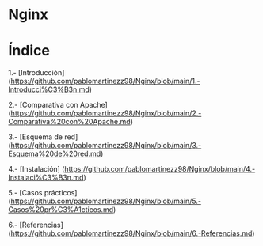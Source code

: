 # Nginx

# Índice
1.- [Introducción] (https://github.com/pablomartinezz98/Nginx/blob/main/1.-Introducci%C3%B3n.md)

2.- [Comparativa con Apache] (https://github.com/pablomartinezz98/Nginx/blob/main/2.-Comparativa%20con%20Apache.md)

3.- [Esquema de red] (https://github.com/pablomartinezz98/Nginx/blob/main/3.-Esquema%20de%20red.md)

4.- [Instalación] (https://github.com/pablomartinezz98/Nginx/blob/main/4.-Instalaci%C3%B3n.md)

5.- [Casos prácticos] (https://github.com/pablomartinezz98/Nginx/blob/main/5.-Casos%20pr%C3%A1cticos.md)

6.- [Referencias] (https://github.com/pablomartinezz98/Nginx/blob/main/6.-Referencias.md)
